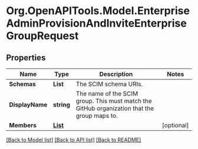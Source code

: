 # Org.OpenAPITools.Model.EnterpriseAdminProvisionAndInviteEnterpriseGroupRequest

## Properties

Name | Type | Description | Notes
------------ | ------------- | ------------- | -------------
**Schemas** | **List<string>** | The SCIM schema URIs. | 
**DisplayName** | **string** | The name of the SCIM group. This must match the GitHub organization that the group maps to. | 
**Members** | [**List<EnterpriseAdminProvisionAndInviteEnterpriseGroupRequestMembersInner>**](EnterpriseAdminProvisionAndInviteEnterpriseGroupRequestMembersInner.md) |  | [optional] 

[[Back to Model list]](../README.md#documentation-for-models) [[Back to API list]](../README.md#documentation-for-api-endpoints) [[Back to README]](../README.md)

